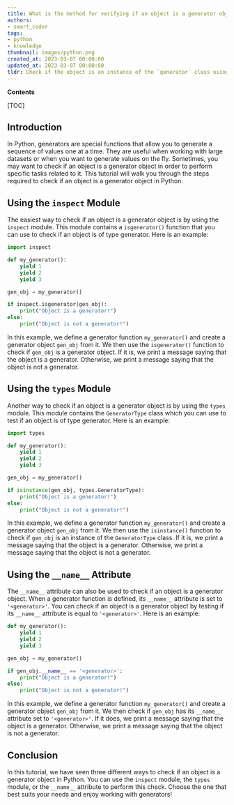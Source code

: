 ```yaml
---
title: What is the method for verifying if an object is a generator object in python?
authors:
- smart_coder
tags:
- python
- knowledge
thumbnail: images/python.png
created_at: 2023-03-07 00:00:00
updated_at: 2023-03-07 00:00:00
tldr: Check if the object is an instance of the `generator` class using the `isinstance` function.
---
```


**Contents**

[TOC]

## Introduction
In Python, generators are special functions that allow you to generate a sequence of values one at a time. They are useful when working with large datasets or when you want to generate values on the fly. Sometimes, you may want to check if an object is a generator object in order to perform specific tasks related to it. This tutorial will walk you through the steps required to check if an object is a generator object in Python.

## Using the `inspect` Module

The easiest way to check if an object is a generator object is by using the `inspect` module. This module contains a `isgenerator()` function that you can use to check if an object is of type generator. Here is an example:

```python
import inspect

def my_generator():
    yield 1
    yield 2
    yield 3

gen_obj = my_generator()

if inspect.isgenerator(gen_obj):
    print("Object is a generator!")
else:
    print("Object is not a generator!")
```

In this example, we define a generator function `my_generator()` and create a generator object `gen_obj` from it. We then use the `isgenerator()` function to check if `gen_obj` is a generator object. If it is, we print a message saying that the object is a generator. Otherwise, we print a message saying that the object is not a generator.

## Using the `types` Module

Another way to check if an object is a generator object is by using the `types` module. This module contains the `GeneratorType` class which you can use to test if an object is of type generator. Here is an example:

```python
import types

def my_generator():
    yield 1
    yield 2
    yield 3

gen_obj = my_generator()

if isinstance(gen_obj, types.GeneratorType):
    print("Object is a generator!")
else:
    print("Object is not a generator!")
```

In this example, we define a generator function `my_generator()` and create a generator object `gen_obj` from it. We then use the `isinstance()` function to check if `gen_obj` is an instance of the `GeneratorType` class. If it is, we print a message saying that the object is a generator. Otherwise, we print a message saying that the object is not a generator.

## Using the `__name__` Attribute

The `__name__` attribute can also be used to check if an object is a generator object. When a generator function is defined, its `__name__` attribute is set to `'<generator>'`. You can check if an object is a generator object by testing if its `__name__` attribute is equal to `'<generator>'`. Here is an example:

```python
def my_generator():
    yield 1
    yield 2
    yield 3

gen_obj = my_generator()

if gen_obj.__name__ == '<generator>':
    print("Object is a generator!")
else:
    print("Object is not a generator!")
```

In this example, we define a generator function `my_generator()` and create a generator object `gen_obj` from it. We then check if `gen_obj` has its `__name__` attribute set to `'<generator>'`. If it does, we print a message saying that the object is a generator. Otherwise, we print a message saying that the object is not a generator.

## Conclusion

In this tutorial, we have seen three different ways to check if an object is a generator object in Python. You can use the `inspect` module, the `types` module, or the `__name__` attribute to perform this check. Choose the one that best suits your needs and enjoy working with generators!
